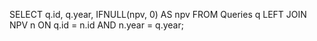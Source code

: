

SELECT q.id, q.year, IFNULL(npv, 0) AS npv
FROM Queries q
LEFT JOIN NPV n ON q.id = n.id AND n.year = q.year;



